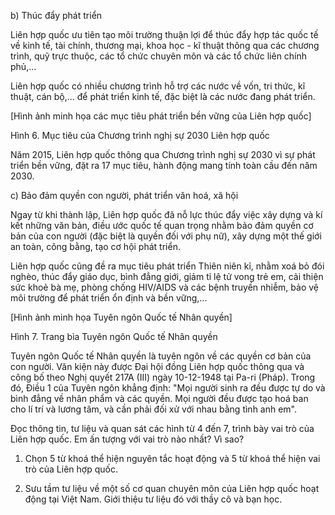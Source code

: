 b) Thúc đẩy phát triển

Liên hợp quốc ưu tiên tạo môi trường thuận lợi để thúc đẩy hợp tác quốc tế về kinh tế, tài chính, thương mại, khoa học - kĩ thuật thông qua các chương trình, quỹ trực thuộc, các tổ chức chuyên môn và các tổ chức liên chính phủ,...

Liên hợp quốc có nhiều chương trình hỗ trợ các nước về vốn, tri thức, kĩ thuật, cán bộ,... để phát triển kinh tế, đặc biệt là các nước đang phát triển.

[Hình ảnh minh họa các mục tiêu phát triển bền vững của Liên hợp quốc]

Hình 6. Mục tiêu của Chương trình nghị sự 2030 Liên hợp quốc

Năm 2015, Liên hợp quốc thông qua Chương trình nghị sự 2030 vì sự phát triển bền vững, đặt ra 17 mục tiêu, hành động mang tính toàn cầu đến năm 2030.

c) Bảo đảm quyền con người, phát triển văn hoá, xã hội

Ngay từ khi thành lập, Liên hợp quốc đã nỗ lực thúc đẩy việc xây dựng và kí kết những văn bản, điều ước quốc tế quan trọng nhằm bảo đảm quyền cơ bản của con người (đặc biệt là quyền đối với phụ nữ), xây dựng một thế giới an toàn, công bằng, tạo cơ hội phát triển.

Liên hợp quốc cũng đề ra mục tiêu phát triển Thiên niên kỉ, nhằm xoá bỏ đói nghèo, thúc đẩy giáo dục, bình đẳng giới, giảm tỉ lệ tử vong trẻ em, cải thiện sức khoẻ bà mẹ, phòng chống HIV/AIDS và các bệnh truyền nhiễm, bảo vệ môi trường để phát triển ổn định và bền vững,...

[Hình ảnh minh họa Tuyên ngôn Quốc tế Nhân quyền]

Hình 7. Trang bìa Tuyên ngôn Quốc tế Nhân quyền

Tuyên ngôn Quốc tế Nhân quyền là tuyên ngôn về các quyền cơ bản của con người. Văn kiện này được Đại hội đồng Liên hợp quốc thông qua và công bố theo Nghị quyết 217A (III) ngày 10-12-1948 tại Pa-ri (Pháp). Trong đó, Điều 1 của Tuyên ngôn khẳng định: "Mọi người sinh ra đều được tự do và bình đẳng về nhân phẩm và các quyền. Mọi người đều được tạo hoá ban cho lí trí và lương tâm, và cần phải đối xử với nhau bằng tình anh em".

Đọc thông tin, tư liệu và quan sát các hình từ 4 đến 7, trình bày vai trò của Liên hợp quốc. Em ấn tượng với vai trò nào nhất? Vì sao?

1. Chọn 5 từ khoá thể hiện nguyên tắc hoạt động và 5 từ khoá thể hiện vai trò của Liên hợp quốc.

2. Sưu tầm tư liệu về một số cơ quan chuyên môn của Liên hợp quốc hoạt động tại Việt Nam. Giới thiệu tư liệu đó với thầy cô và bạn học.